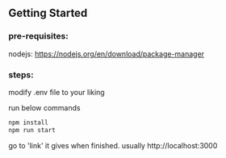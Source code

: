 ## Getting Started

### pre-requisites:

nodejs: https://nodejs.org/en/download/package-manager

### steps:

modify .env file to your liking

run below commands

```bash
npm install
npm run start
```

go to 'link' it gives when finished. usually http://localhost:3000
